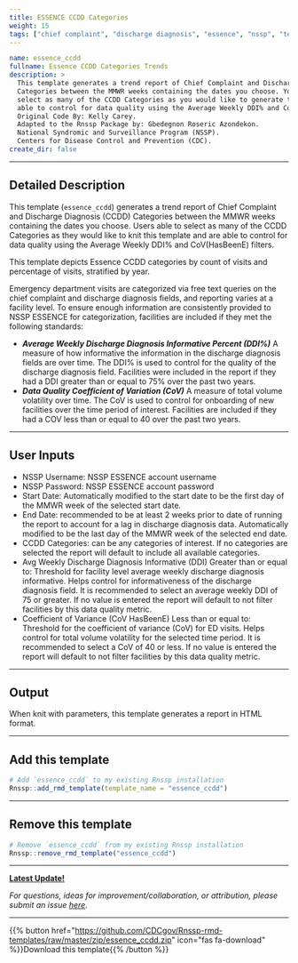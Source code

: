 ```yaml
---
title: ESSENCE CCDD Categories
weight: 15
tags: ["chief complaint", "discharge diagnosis", "essence", "nssp", "template"] 
---
```



```yaml
name: essence_ccdd
fullname: Essence CCDD Categories Trends
description: >
  This template generates a trend report of Chief Complaint and Discharge Diagnosis (CCDD) 
  Categories between the MMWR weeks containing the dates you choose. You are able to 
  select as many of the CCDD Categories as you would like to generate this report and are 
  able to control for data quality using the Average Weekly DDI% and CoV(HasBeenE) filters. 
  Original Code By: Kelly Carey. 
  Adapted to the Rnssp Package by: Gbedegnon Roseric Azondekon. 
  National Syndromic and Surveillance Program (NSSP). 
  Centers for Disease Control and Prevention (CDC). 
create_dir: false
```
---
## Detailed Description

This template (`essence_ccdd`) generates a trend report of Chief Complaint and Discharge Diagnosis (CCDD) Categories between the MMWR weeks containing the dates you choose. Users able to select as many of the CCDD Categories as they would like to knit this template and are able to control for data quality using the Average Weekly DDI\% and CoV(HasBeenE) filters. 

This template depicts Essence CCDD categories by count of visits and percentage of visits, stratified by year. 

Emergency department visits are categorized via free text queries on the chief complaint and discharge diagnosis fields, and reporting varies at a facility level. To ensure enough information are consistently provided to NSSP ESSENCE for categorization, facilities are included if they met the following standards:

* ***Average Weekly Discharge Diagnosis Informative Percent (DDI%)*** A measure of how informative the information in the discharge diagnosis fields are over time. The DDI\% is used to control for the quality of the discharge diagnosis field. Facilities were included in the report if they had a DDI greater than or equal to 75% over the past two years.
* ***Data Quality Coefficient of Variation (CoV)*** A measure of total volume volatility over time. The CoV is used to control for onboarding of new facilities over the time period of interest. Facilities are included if they had a COV less than or equal to 40 over the past two years.

---
## User Inputs

* NSSP Username: NSSP ESSENCE account username
* NSSP Password: NSSP ESSENCE account password
* Start Date: Automatically modified to the start date to be the first day of the MMWR week of the selected start date.
* End Date: recommended to be at least 2 weeks prior to date of running the report to account for a lag in discharge diagnosis data. Automatically modified to be the last day of the MMWR week of the selected end date. 
* CCDD Categories: can be any categories of interest. If no categories are selected the report will default to include all available categories. 
* Avg Weekly Discharge Diagnosis Informative (DDI) Greater than or equal to: Threshold for facility level average weekly discharge diagnosis informative. Helps control for informativeness of the discharge diagnosis field. It is recommended to select an average weekly DDI of 75 or greater. If no value is entered the report will default to not filter facilities by this data quality metric.  
* Coefficient of Variance (CoV HasBeenE) Less than or equal to: Threshold for the coefficient of variance (CoV) for ED visits. Helps control for total volume volatility for the selected time period. It is recommended to select a CoV of 40 or less. If no value is entered the report will default to not filter facilities by this data quality metric. 


---
## Output

When knit with parameters, this template generates a report in HTML format.

---
## Add this template

```r
# Add `essence_ccdd` to my existing Rnssp installation
Rnssp::add_rmd_template(template_name = "essence_ccdd")
```
---
## Remove this template

```r
# Remove `essence_ccdd` from my existing Rnssp installation
Rnssp::remove_rmd_template("essence_ccdd")
```

---
[**Latest Update!**](https://cdcgov.github.io/Rnssp-rmd-templates/changelogs/#essence-chief-complaint-and-discharge-diagnosis-categories-template-essence_ccdd)

*For questions, ideas for improvement/collaboration, or attribution, please submit an issue [here](https://github.com/CDCgov/Rnssp-rmd-templates/issues).*

---
{{% button href="https://github.com/CDCgov/Rnssp-rmd-templates/raw/master/zip/essence_ccdd.zip" icon="fas fa-download" %}}Download this template{{% /button %}}